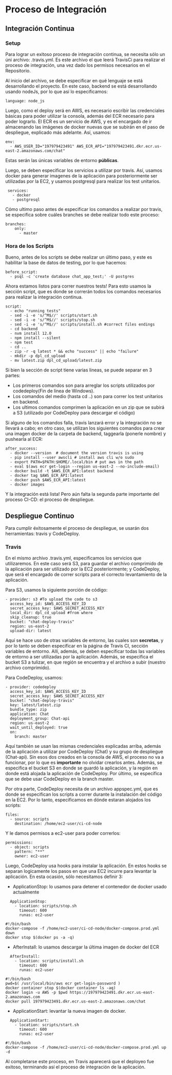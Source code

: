 # Proceso de Integración

## Integración Continua

### Setup
Para lograr un exitoso proceso de integración continua, se necesita sólo un úni archivo: .travis.yml. Es este archivo el que leerá TravisCi para realizar el proceso de integración, una vez dado los permisos necesarios en el Repositorio.

Al inicio del archivo, se debe especificar en qué lenguaje se está desarrollando el proyecto. En este caso, backend se está desarrollando usando nodeJs, por lo que así lo especificamos:
```
language: node_js
```
Luego, como el deploy será en AWS, es necesario escribir las credenciales básicas para poder utilizar la consola, además del ECR necesario para poder lograrlo. El ECR es un servicio de AWS, y es el encargado de ir almacenando las imágenes de docker nuevas que se subirán en el paso de despliegue, explicado más adelante.
Así, usamos:
```
env:
  - AWS_USER_ID="197979423491" AWS_ECR_API="197979423491.dkr.ecr.us-east-2.amazonaws.com/chat"
```
 Estas serán las únicas variables de entorno **públicas**.

 Luego, se deben especificar los servicios a utilizar por travis. Así, usamos docker para generar imagenes de la aplicación para posteriormente ser utilizadas por la EC2, y usamos postgresql para realizar los test unitarios.
```
 services:
   - docker
   - postgresql
```
Cómo ultimo paso antes de especificar los comandos a realizar por travis, se especifica sobre cuáles branches se debe realizar todo este proceso:
```
branches:
    only:
      - master
```

### Hora de los Scripts

Bueno, antes de los scripts se debe realizar un último paso, y este es habilitar la base de datos de testing, por lo que hacemos:
```
before_script:
  - psql -c 'create database chat_app_test;' -U postgres
```
Ahora estamos listos para correr nuestros tests! Para esto usamos la sección script, que es donde se correrán todos los comandos necesarios para realizar la integración continua.
```
script:
  - echo "running tests"
  - sed -i -e 's/^M$//' scripts/start.sh
  - sed -i -e 's/^M$//' scripts/stop.sh
  - sed -i -e 's/^M$//' scripts/install.sh #correct files endings
  - cd backend
  - nvm install 12.0
  - npm install --silent
  - npm test
  - cd ..
  - zip -r -q latest * && echo "success" || echo "failure"
  - mkdir -p dpl_cd_upload
  - mv latest.zip dpl_cd_upload/latest.zip 
```
Si bien la sección de script tiene varias lineas, se puede separar en 3 partes:
- Los primeros comandos son para arreglar los scripts utilizados por codedeploy(Fin de linea de Windows).
- Los comandos del medio (hasta cd ..) son para correr los test unitarios en backend.
- Los ultimos comandos comprimen la aplicación en un zip que se subirá a S3 (utilizado por CodeDeploy para descargar el código)

Si alguno de los comandos falla, travis lanzará error y la integración no se llevará a cabo; en otro caso, se utilizan los siguientes comandos para crear una imagen docker de la carpeta de backend, taggearla (ponerle nombre) y pushearla al ECR:
```
after_success:
  - docker --version  # document the version travis is using
  - pip install --user awscli # install aws cli w/o sudo
  - export PATH=$PATH:$HOME/.local/bin # put aws in the path
  - eval $(aws ecr get-login --region us-east-2 --no-include-email)
  - docker build -t $AWS_ECR_API:latest backend
  - docker tag $AWS_ECR_API:latest
  - docker push $AWS_ECR_API:latest
  - docker images
```
Y  la integración está lista! Pero aún falta la segunda parte importante del proceso CI-CD: el proceso de despliegue.

## Despliegue Continuo

Para cumplir éxitosamente el proceso de despliegue, se usarán dos herramientas: travis y CodeDeploy.

### Travis
En el mismo archivo .travis.yml, especificamos los servicios que utilizaremos. En este caso será S3, para guardar el archivo comprimido de la aplicación para ser utilizado por la EC2 posteriormente; y CodeDeploy, que será el encargado de correr scripts para el correcto levantamiento de la aplicación. 

Para S3, usamos la siguiente porción de código:
```
- provider: s3 #To upload the code to s3
  access_key_id: $AWS_ACCESS_KEY_ID
  secret_access_key: $AWS_SECRET_ACCESS_KEY
  local_dir: dpl_cd_upload #from where
  skip_cleanup: true
  bucket: "chat-deploy-travis" 
  region: us-east-2
  upload-dir: latest
```

Aquí se hace uso de otras variables de entorno, las cuales son **secretas**, y por lo tanto se deben especificar en la página de Travis CI, sección variables de entorno. Allí, además, se deben especificar todas las variables de entorno a ser utilizadas por la aplicación. Además, se especifica el bucket S3 a tulizar, en que región se encuentra y el archivo a subir (nuestro archivo comprimido).


Para CodeDeploy, usamos:
```
- provider: codedeploy
  access_key_id: $AWS_ACCESS_KEY_ID
  secret_access_key: $AWS_SECRET_ACCESS_KEY
  bucket: "chat-deploy-travis"
  key: latest/latest.zip
  bundle_type: zip
  application: Chat
  deployment_group: Chat-api
  region: us-east-2
  wait_until_deployed: true
  on:
    branch: master
```
Aquí también se usan las mismas credenciales explicadas arriba, además de la aplicación a utilizar por CodeDeploy (Chat) y su grupo de despliegue (Chat-api). Sin esos dos creados en la consola de AWS, el proceso no va a funcionar, por lo que es **importante** no olvidar crearlos antes. Además, se especifica el bucket S3 en donde se guardó la aplicación, y la región en donde está alojada la aplicación de CodeDeploy. Por último, se especifica que se debe usar CodeDeploy en la branch master.

Por otra parte, CodeDeploy necesita de un archivo appspec.yml, que es donde se especifican los scripts a correr durante la instalación del código en la EC2. Por lo tanto, especificamos en dónde estaran alojados los scripts:
```
files:
  - source: scripts
    destination: /home/ec2-user/ci-cd-node
```
Y le damos permisos a ec2-user para poder correrlos:
```
permissions:
  - object: scripts
    pattern: "**"
    owner: ec2-user
```
Luego, CodeDeploy usa hooks para instalar la aplicación. En estos hooks se separan logicamente los pasos en que una EC2 incurre para levantar la aplicación. En esta ocasión, sólo necesitamos definir 3:
- ApplicationStop: lo usamos para detener el contenedor de docker usado actualmente
```
  ApplicationStop:
    - location: scripts/stop.sh
      timeout: 600
      runas: ec2-user
```
```
#!/bin/bash
docker-compose -f /home/ec2-user/ci-cd-node/docker-compose.prod.yml down
docker stop $(docker ps -a -q)
```
- AfterInstall: lo usamos descargar la última imagen de docker del ECR
```
  AfterInstall:
    - location: scripts/install.sh
      timeout: 600
      runas: ec2-user
```
```
#!/bin/bash
pwd=$( /usr/local/bin/aws ecr get-login-password )
docker container stop $(docker container ls -aq)
docker login -u AWS -p $pwd https://197979423491.dkr.ecr.us-east-2.amazonaws.com
docker pull 197979423491.dkr.ecr.us-east-2.amazonaws.com/chat
```
- ApplicationStart: levantar la nueva imagen de docker.
```
  ApplicationStart:
    - location: scripts/start.sh
      timeout: 600
      runas: ec2-user
```
```
#!/bin/bash
docker-compose -f /home/ec2-user/ci-cd-node/docker-compose.prod.yml up -d
```
Al completarse este proceso, en Travis aparecerá que el deployeo fue exitoso, terminando así el proceso de integración de la aplicación.
